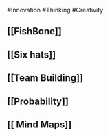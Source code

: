 #Innovation #Thinking #Creativity
## [[FishBone]]
## [[Six hats]]
## [[Team Building]]
## [[Probability]]
## [[ Mind Maps]]

